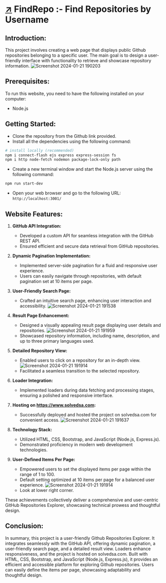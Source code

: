 # [↗](https://solvedsa.com) FindRepo :- Find Repositories by Username 
## Introduction:
 This project involves creating a web page that displays public Github repositories belonging to a specific user. The main goal is to design a user-friendly interface with functionality to retrieve and showcase repository information.
![Screenshot 2024-01-21 190203](https://github.com/mrenigmatic19/FindRepo/assets/96334291/e6176951-c084-4f80-b5c1-49ad68328e61)

## Prerequisites:
To run this website, you need to have the following installed on your computer:

- Node.js

## Getting Started:

- Clone the repository from the Github link provided.
- Install all the dependencies using the following command:
```bash
# install locally (recommended)
npm i connect-flash ejs express express-session fs 
npm i http node-fetch nodemon package-lock-only path
```
- Create a new terminal window and start the Node.js server using the following command:
```bash
npm run start-dev
```
- Open your web browser and go to the following URL:
`http://localhost:3001/`

## Website Features:

1. **GitHub API Integration:**
   - Developed a custom API for seamless integration with the GitHub REST API.
   - Ensured efficient and secure data retrieval from GitHub repositories.

2. **Dynamic Pagination Implementation:**
   - Implemented server-side pagination for a fluid and responsive user experience.
   - Users can easily navigate through repositories, with default pagination set at 10 items per page.

3. **User-Friendly Search Page:**
   - Crafted an intuitive search page, enhancing user interaction and accessibility.
     ![Screenshot 2024-01-21 191538](https://github.com/mrenigmatic19/FindRepo/assets/96334291/89ae6d74-5aae-4b42-9b88-5ce86db1b2b5)

4. **Result Page Enhancement:**
   - Designed a visually appealing result page displaying user details and repositories.
     ![Screenshot 2024-01-21 191959](https://github.com/mrenigmatic19/FindRepo/assets/96334291/fdf13915-2492-42de-a973-5b21a22f32b2)
   - Showcased repository information, including name, description, and up to three primary languages used.

5. **Detailed Repository View:**
   - Enabled users to click on a repository for an in-depth view.
     ![Screenshot 2024-01-21 191914](https://github.com/mrenigmatic19/FindRepo/assets/96334291/85cf45aa-e589-4029-80b8-f979b121a51e)
   - Facilitated a seamless transition to the selected repository.

6. **Loader Integration:**
   - Implemented loaders during data fetching and processing stages, ensuring a polished and responsive interface.

7. **Hosting on https://www.solvedsa.com:**
   - Successfully deployed and hosted the project on solvedsa.com for convenient access.
     ![Screenshot 2024-01-21 191637](https://github.com/mrenigmatic19/FindRepo/assets/96334291/2bbe44df-a257-41b0-b6e7-5f1029a364d2)

8. **Technology Stack:**
   - Utilized HTML, CSS, Bootstrap, and JavaScript (Node.js, Express.js).
   - Demonstrated proficiency in modern web development technologies.

9. **User-Defined Items Per Page:**
   - Empowered users to set the displayed items per page within the range of 1 to 100.
   - Default setting optimized at 10 items per page for a balanced user experience.
     ![Screenshot 2024-01-21 191914](https://github.com/mrenigmatic19/FindRepo/assets/96334291/41551356-3e9d-4182-8bca-ea7edd9c101e)
   - Look at lower right corner.

These achievements collectively deliver a comprehensive and user-centric GitHub Repositories Explorer, showcasing technical prowess and thoughtful design.
  
## Conclusion:
In summary, this project is a user-friendly Github Repositories Explorer. It integrates seamlessly with the GitHub API, offering dynamic pagination, a user-friendly search page, and a detailed result view. Loaders enhance responsiveness, and the project is hosted on solvedsa.com. Built with HTML, CSS, Bootstrap, and JavaScript (Node.js, Express.js), it provides an efficient and accessible platform for exploring Github repositories. Users can easily define the items per page, showcasing adaptability and thoughtful design.
